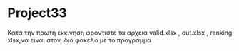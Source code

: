 # Project33
Κατα την πρωτη εκκινηση φροντιστε τα αρχεια valid.xlsx , out.xlsx , ranking xlsx,να ειναι στον ιδιο φακελο με το προγραμμα
